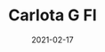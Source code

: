 ---
title: "Carlota G Fl"
image_primary: "img/CARLOTA_G_FL-Aplique.jpg"
description: "The%20Carlota%20collection%20is%20part%20of%20the%20first%20phase%20of%20BOVER.%20We%20feel%20proud%20of%20it%20because%20it%20has%20always%20been%20able%20to%20get%20over%20the%20trends%20and%20find%20its%20place%20with%20no%20stridencies.%20It%20is%20all%20made%20in%20brass%2C%20even%20the%20joint%20of%20the%20swivel%20arm.%20The%20Carlota%20collection%20is%20distinguished%20by%20a%20metallic%20handle%20which%20can%20be%20nickel%20or%20chrome%20plated.%20Also%20available%20covered%20with%20natural%20leather.%A0"
designer: "Joana Bover"
tags: 
  - "Bover"
  - "Wall"
  - "Indoor"
  - "Indoor Lamps"
href: "https://www.bover.es/en/lamp/carlota-g-fl/"
category: "indoor-lamps"
subtitle: ""
manufacturer: "Bover"
slug: "/manufacturers/bover/indoor-lamps/joana-bover-carlota-g-fl"
date: "2021-02-17"
---